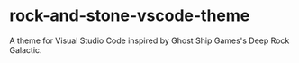 # rock-and-stone-vscode-theme
A theme for Visual Studio Code inspired by Ghost Ship Games's Deep Rock Galactic. 
